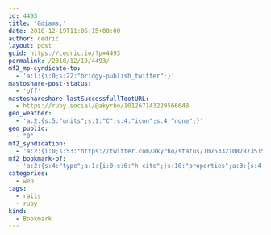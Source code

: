 ```yaml
---
id: 4493
title: '&diams;'
date: 2018-12-19T11:06:15+00:00
author: cedric
layout: post
guid: https://cedric.io/?p=4493
permalink: /2018/12/19/4493/
mf2_mp-syndicate-to:
  - 'a:1:{i:0;s:22:"bridgy-publish_twitter";}'
mastoshare-post-status:
  - 'off'
mastoshareshare-lastSuccessfullTootURL:
  - https://ruby.social/@akyrho/101267143229566648
geo_weather:
  - 'a:2:{s:5:"units";s:1:"C";s:4:"icon";s:4:"none";}'
geo_public:
  - "0"
mf2_syndication:
  - 'a:2:{i:0;s:53:"https://twitter.com/akyrho/status/1075332108787351553";i:1;s:46:"https://ruby.social/@akyrho/101267143229566648";}'
mf2_bookmark-of:
  - 'a:2:{s:4:"type";a:1:{i:0;s:6:"h-cite";}s:10:"properties";a:3:{s:4:"name";a:1:{i:0;s:38:"Introducing Action Mailbox for Rails 6";}s:3:"url";a:1:{i:0;s:81:"https://weblog.rubyonrails.org/2018/12/13/introducing-action-mailbox-for-rails-6/";}s:6:"author";a:2:{s:4:"type";a:1:{i:0;s:6:"h-card";}s:10:"properties";a:1:{s:4:"name";a:1:{i:0;s:3:"DHH";}}}}}'
categories:
  - web
tags:
  - rails
  - ruby
kind:
  - Bookmark
---
```

